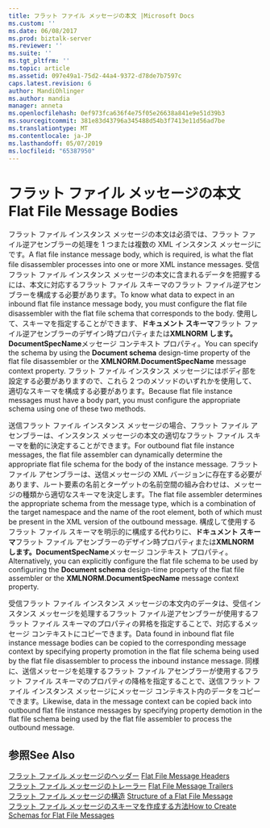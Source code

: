 ```yaml
---
title: フラット ファイル メッセージの本文 |Microsoft Docs
ms.custom: ''
ms.date: 06/08/2017
ms.prod: biztalk-server
ms.reviewer: ''
ms.suite: ''
ms.tgt_pltfrm: ''
ms.topic: article
ms.assetid: 097e49a1-75d2-44a4-9372-d78de7b7597c
caps.latest.revision: 6
author: MandiOhlinger
ms.author: mandia
manager: anneta
ms.openlocfilehash: 0ef973fca636f4e75f05e26638a841e9e51d39b3
ms.sourcegitcommit: 381e83d43796a345488d54b3f7413e11d56ad7be
ms.translationtype: MT
ms.contentlocale: ja-JP
ms.lasthandoff: 05/07/2019
ms.locfileid: "65387950"
---
```

# <a name="flat-file-message-bodies"></a><span data-ttu-id="af24d-102">フラット ファイル メッセージの本文</span><span class="sxs-lookup"><span data-stu-id="af24d-102">Flat File Message Bodies</span></span>
<span data-ttu-id="af24d-103">フラット ファイル インスタンス メッセージの本文は必須では、フラット ファイル逆アセンブラーの処理を 1 つまたは複数の XML インスタンス メッセージにです。</span><span class="sxs-lookup"><span data-stu-id="af24d-103">A flat file instance message body, which is required, is what the flat file disassembler processes into one or more XML instance messages.</span></span> <span data-ttu-id="af24d-104">受信フラット ファイル インスタンス メッセージの本文に含まれるデータを把握するには、本文に対応するフラット ファイル スキーマのフラット ファイル逆アセンブラーを構成する必要があります。</span><span class="sxs-lookup"><span data-stu-id="af24d-104">To know what data to expect in an inbound flat file instance message body, you must configure the flat file disassembler with the flat file schema that corresponds to the body.</span></span> <span data-ttu-id="af24d-105">使用して、スキーマを指定することができます、**ドキュメント スキーマ**フラット ファイル逆アセンブラーのデザイン時プロパティまたは**XMLNORM します。DocumentSpecName**メッセージ コンテキスト プロパティ。</span><span class="sxs-lookup"><span data-stu-id="af24d-105">You can specify the schema by using the **Document schema** design-time property of the flat file disassembler or the **XMLNORM.DocumentSpecName** message context property.</span></span> <span data-ttu-id="af24d-106">フラット ファイル インスタンス メッセージにはボディ部を設定する必要がありますので、これら 2 つのメソッドのいずれかを使用して、適切なスキーマを構成する必要があります。</span><span class="sxs-lookup"><span data-stu-id="af24d-106">Because flat file instance messages must have a body part, you must configure the appropriate schema using one of these two methods.</span></span>  
  
 <span data-ttu-id="af24d-107">送信フラット ファイル インスタンス メッセージの場合、フラット ファイル アセンブラーは、インスタンス メッセージの本文の適切なフラット ファイル スキーマを動的に決定することができます。</span><span class="sxs-lookup"><span data-stu-id="af24d-107">For outbound flat file instance messages, the flat file assembler can dynamically determine the appropriate flat file schema for the body of the instance message.</span></span> <span data-ttu-id="af24d-108">フラット ファイル アセンブラーは、送信メッセージの XML バージョンに存在する必要があります、ルート要素の名前とターゲットの名前空間の組み合わせは、メッセージの種類から適切なスキーマを決定します。</span><span class="sxs-lookup"><span data-stu-id="af24d-108">The flat file assembler determines the appropriate schema from the message type, which is a combination of the target namespace and the name of the root element, both of which must be present in the XML version of the outbound message.</span></span> <span data-ttu-id="af24d-109">構成して使用するフラット ファイル スキーマを明示的に構成する代わりに、**ドキュメント スキーマ**フラット ファイル アセンブラーのデザイン時プロパティまたは**XMLNORM します。DocumentSpecName**メッセージ コンテキスト プロパティ。</span><span class="sxs-lookup"><span data-stu-id="af24d-109">Alternatively, you can explicitly configure the flat file schema to be used by configuring the **Document schema** design-time property of the flat file assembler or the **XMLNORM.DocumentSpecName** message context property.</span></span>  
  
 <span data-ttu-id="af24d-110">受信フラット ファイル インスタンス メッセージの本文内のデータは、受信インスタンス メッセージを処理するフラット ファイル逆アセンブラーが使用するフラット ファイル スキーマのプロパティの昇格を指定することで、対応するメッセージ コンテキストにコピーできます。</span><span class="sxs-lookup"><span data-stu-id="af24d-110">Data found in inbound flat file instance message bodies can be copied to the corresponding message context by specifying property promotion in the flat file schema being used by the flat file disassembler to process the inbound instance message.</span></span> <span data-ttu-id="af24d-111">同様に、送信メッセージを処理するフラット ファイル アセンブラーが使用するフラット ファイル スキーマのプロパティの降格を指定することで、送信フラット ファイル インスタンス メッセージにメッセージ コンテキスト内のデータをコピーできます。</span><span class="sxs-lookup"><span data-stu-id="af24d-111">Likewise, data in the message context can be copied back into outbound flat file instance messages by specifying property demotion in the flat file schema being used by the flat file assembler to process the outbound message.</span></span>  
  
## <a name="see-also"></a><span data-ttu-id="af24d-112">参照</span><span class="sxs-lookup"><span data-stu-id="af24d-112">See Also</span></span>  
 <span data-ttu-id="af24d-113">[フラット ファイル メッセージのヘッダー](../core/flat-file-message-headers.md) </span><span class="sxs-lookup"><span data-stu-id="af24d-113">[Flat File Message Headers](../core/flat-file-message-headers.md) </span></span>  
 <span data-ttu-id="af24d-114">[フラット ファイル メッセージのトレーラー](../core/flat-file-message-trailers.md) </span><span class="sxs-lookup"><span data-stu-id="af24d-114">[Flat File Message Trailers](../core/flat-file-message-trailers.md) </span></span>  
 <span data-ttu-id="af24d-115">[フラット ファイル メッセージの構造](../core/structure-of-a-flat-file-message.md) </span><span class="sxs-lookup"><span data-stu-id="af24d-115">[Structure of a Flat File Message](../core/structure-of-a-flat-file-message.md) </span></span>  
 [<span data-ttu-id="af24d-116">フラット ファイル メッセージのスキーマを作成する方法</span><span class="sxs-lookup"><span data-stu-id="af24d-116">How to Create Schemas for Flat File Messages</span></span>](../core/how-to-create-schemas-for-flat-file-messages.md)